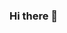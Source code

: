 ### Hi there 👋

<!--
**sasinduPrasadBandara/sasinduPrasadBandara** is a ✨ _special_ ✨ repository because its `README.md` (this file) appears on your GitHub profile.

Here are some ideas to get you started:

But i like to do more changes!
yooo

- 🔭 I’m currently working on ...
- 🌱 I’m currently learning ...
- 👯 I’m looking to collaborate on ...
- 🤔 I’m looking for help with ...
- 💬 Ask me about ...
- 📫 How to reach me: ...
- 😄 Pronouns: ...
- ⚡ Fun fact: ...
-->
